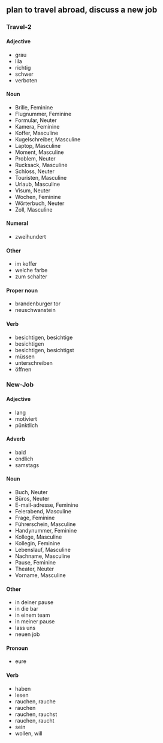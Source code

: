 ## plan to travel abroad, discuss a new job
### Travel-2
#### Adjective
- grau
- lila
- richtig
- schwer
- verboten
#### Noun
- Brille, Feminine
- Flugnummer, Feminine
- Formular, Neuter
- Kamera, Feminine
- Koffer, Masculine
- Kugelschreiber, Masculine
- Laptop, Masculine
- Moment, Masculine
- Problem, Neuter
- Rucksack, Masculine
- Schloss, Neuter
- Touristen, Masculine
- Urlaub, Masculine
- Visum, Neuter
- Wochen, Feminine
- Wörterbuch, Neuter
- Zoll, Masculine
#### Numeral
- zweihundert
#### Other
- im koffer
- welche farbe
- zum schalter
#### Proper noun
- brandenburger tor
- neuschwanstein
#### Verb
- besichtigen, besichtige
- besichtigen
- besichtigen, besichtigst
- müssen
- unterschreiben
- öffnen
### New-Job
#### Adjective
- lang
- motiviert
- pünktlich
#### Adverb
- bald
- endlich
- samstags
#### Noun
- Buch, Neuter
- Büros, Neuter
- E-mail-adresse, Feminine
- Feierabend, Masculine
- Frage, Feminine
- Führerschein, Masculine
- Handynummer, Feminine
- Kollege, Masculine
- Kollegin, Feminine
- Lebenslauf, Masculine
- Nachname, Masculine
- Pause, Feminine
- Theater, Neuter
- Vorname, Masculine
#### Other
- in deiner pause
- in die bar
- in einem team
- in meiner pause
- lass uns
- neuen job
#### Pronoun
- eure
#### Verb
- haben
- lesen
- rauchen, rauche
- rauchen
- rauchen, rauchst
- rauchen, raucht
- sein
- wollen, will
